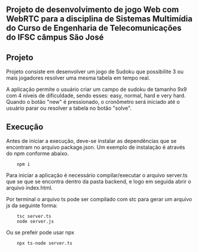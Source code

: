 ## Projeto de desenvolvimento de jogo Web com WebRTC para a disciplina de Sistemas Multimídia do Curso de Engenharia de Telecomunicações do IFSC câmpus São José

## Projeto
 Projeto consiste em desenvolver um jogo de Sudoku que possibilite 3 ou mais jogadores resolver uma mesma tabela em tempo real.

 A aplicação permite o usuário criar um campo de sudoku de tamanho 9x9 com 4 níveis de dificuldade, sendo esses: easy, normal, hard e very hard. Quando o botão "new" é pressionado, o cronômetro será iniciado até o usuário parar ou resolver a tabela no botão "solve".

## Execução

Antes de iniciar a execução, deve-se instalar as dependências que se encontram no arquivo package.json. Um exemplo de instalação é através do npm conforme abaixo.

```
    npm i
```

Para iniciar a aplicação é necessário compilar/executar o arquivo server.ts que se que se encontra dentro da pasta backend, e logo em seguida abrir o arquivo index.html. 

Por terminal o arquivo ts pode ser compilado com stc para gerar um arquivo js da seguinte forma:

```shell
    tsc server.ts
    node server.js
```
Ou se prefeir pode usar npx

```shell
    npx ts-node server.ts
```



